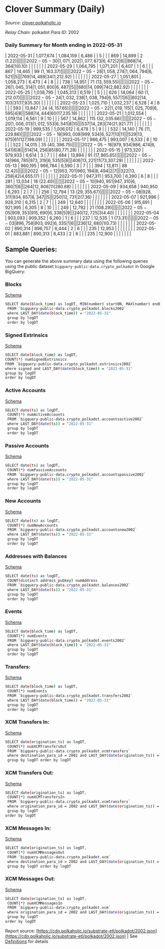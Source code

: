 # Clover Summary (Daily)

_Source_: [clover.polkaholic.io](https://clover.polkaholic.io)

*Relay Chain*: polkadot
*Para ID*: 2002



### Daily Summary for Month ending in 2022-05-31


| 2022-05-31 | 1,077,674 | 1,084,159 | 6,486 |  | 5 |  |  | 869 | 14,899 | 2 ($1.22) |   |   |  |  |  |
| 2022-05-30 | 1,071,202 | 1,077,673 | 6,472 | 2 | 6 |  |  | 868 | 14,364 | 1 ($0.10) |   |   |  |  |  |
| 2022-05-29 | 1,064,795 | 1,071,201 | 6,407 | 1 | 6 |  |  | 867 | 14,465 | 99 ($1,163.37) |   |   |  |  |  |
| 2022-05-28 | 1,058,274 | 1,064,794 | 6,521 |  | 5 |  |  | 769 | 14,489 | 34 ($1,212.92) |   |   |  |  |  |
| 2022-05-27 | 1,051,801 | 1,058,273 | 6,473 | 4 | 8 |  |  | 738 | 14,951 | 71 ($13,559.55) |   |   |  |  |  |
| 2022-05-26 | 1,045,314 | 1,051,800 | 6,487 |  | 5 |  |  | 680 | 14,099 | 74 ($2,882.92) |   |   |  |  |  |
| 2022-05-25 | 1,038,795 | 1,045,313 | 6,519 |  | 5 |  |  | 626 | 14,064 | 60 ($1,212.07) |   |   |  |  |  |
| 2022-05-24 | 1,032,238 | 1,038,794 | 6,557 | 1 | 6 |  |  | 602 | 14,103 | 31 ($17,935.30) |   |   |  |  |  |
| 2022-05-23 | 1,025,710 | 1,032,237 | 6,528 | 4 | 8 |  |  | 593 | 13,847 | 24 ($4,157.65) |   |   |  |  |  |
| 2022-05-22 | 1,019,115 | 1,025,709 | 6,595 | 4 | 8 |  |  | 588 | 14,444 | 60 ($17,235.19) |   |   |  |  |  |
| 2022-05-21 | 1,012,554 | 1,019,114 | 6,561 | 9 | 10 |  |  | 567 | 14,862 | 115 ($32,035.66) |   |   |  |  |  |
| 2022-05-20 | 1,006,013 | 1,012,553 | 6,541 | 8 | 10 |  |  | 537 | 14,283 | 74 ($21,921.77) |   |   |  |  |  |
| 2022-05-19 | 999,535 | 1,006,012 | 6,478 | 5 | 9 |  |  | 532 | 14,140 | 76 ($11,229.86) |   |   |  |  |  |
| 2022-05-18 | 993,008 | 999,534 | 6,527 | 13 | 11 |  |  | 529 | 13,975 | 61 ($127,198.09) |   |   |  |  |  |
| 2022-05-17 | 986,475 | 993,007 | 6,533 | 8 | 10 |  |  | 522 | 14,015 | 35 ($40,396.75) |   |   |  |  |  |
| 2022-05-16 | 979,934 | 986,474 | 6,541 | 6 | 8 |  |  | 514 | 14,256 | 85 ($80,771.28) |   |   |  |  |  |
| 2022-05-15 | 973,320 | 979,933 | 6,614 | 3 | 7 |  |  | 484 | 13,894 | 91 ($17,865.65) |   |   |  |  |  |
| 2022-05-14 | 966,785 | 973,319 | 6,535 | 5 | 8 |  |  | 406 | 13,221 | 11 ($73,307.29) |   |   |  |  |  |
| 2022-05-13 | 960,195 | 966,784 | 6,590 | 3 | 7 |  |  | 394 | 13,811 | 88 ($2.42) |   |   |  |  |  |
| 2022-05-12 | 953,701 | 960,194 | 6,494 | 2 | 7 |  |  | 322 | 13,258 | 42 ($4,655.17) |   |   |  |  |  |
| 2022-05-11 | 947,311 | 953,700 | 6,390 | 6 | 8 |  |  | 281 | 13,034 | 18 ($22.40) |   |   |  |  |  |
| 2022-05-10 | 940,951 | 947,310 | 6,360 | 1 | 6 |  |  | 264 | 12,806 | 11 ($280.68) |   |   |  |  |  |
| 2022-05-09 | 934,658 | 940,950 | 6,293 | 2 | 7 |  |  | 256 | 12,794 | 13 ($29,355.67) |   |   |  |  |  |
| 2022-05-08 | 928,311 | 934,657 | 6,347 |  | 5 |  |  | 250 | 12,731 | 2 ($7.36) |   |   |  |  |  |
| 2022-05-07 | 921,996 | 928,310 | 6,315 | 2 | 7 |  |  | 249 | 12,640 |   |   |   |  |  |  |
| 2022-05-06 | 915,691 | 921,995 | 6,305 | 8 | 10 |  |  | 249 | 12,792 | 21 ($108.29) |   |   |  |  |  |
| 2022-05-05 | 909,353 | 915,690 | 6,338 | 5 | 9 |  |  | 240 | 12,725 | 3 ($4.40) |   |   |  |  |  |
| 2022-05-04 | 903,093 | 909,352 | 6,260 | 1 | 6 |  |  | 237 | 12,535 | 1 ($73.31) |   |   |  |  |  |
| 2022-05-03 | 896,758 | 903,092 | 6,335 | 1 | 6 |  |  | 236 | 12,680 | 1 ($0.73) |   |   |  |  |  |
| 2022-05-02 | 890,314 | 896,757 | 6,444 | 2 | 6 |  |  | 235 | 12,953 |   |   |   |  |  |  |
| 2022-05-01 | 883,881 | 890,313 | 6,433 | 2 | 6 |  |  | 235 | 12,900 |   |   |   |  |  |  |

## Sample Queries:
You can generate the above summary data using the following queries using the public dataset `bigquery-public-data.crypto_polkadot` in Google BigQuery:


### Blocks 

[Schema](https://github.com/colorfulnotion/substrate-etl/blob/main/schema/blocks.json)

```bash
SELECT date(block_time) as logDT, MIN(number) startBN, MAX(number) endBN, COUNT(*) numBlocks 
 FROM `bigquery-public-data.crypto_polkadot.blocks2002`  
 where LAST_DAY(date(block_time)) = "2022-05-31" 
 group by logDT 
 order by logDT
```

### Signed Extrinsics 

[Schema](https://github.com/colorfulnotion/substrate-etl/blob/main/schema/extrinsics.json)

```bash
SELECT date(block_time) as logDT, 
COUNT(*) numSignedExtrinsics 
FROM `bigquery-public-data.crypto_polkadot.extrinsics2002`  
where signed and LAST_DAY(date(block_time)) = "2022-05-31" 
group by logDT 
order by logDT
```

### Active Accounts 

[Schema](https://github.com/colorfulnotion/substrate-etl/blob/main/schema/accountsactive.json)

```bash
SELECT date(ts) as logDT, 
 COUNT(*) numActiveAccounts 
 FROM `bigquery-public-data.crypto_polkadot.accountsactive2002` 
 where LAST_DAY(date(ts)) = "2022-05-31" 
 group by logDT 
 order by logDT
```

### Passive Accounts 

[Schema](https://github.com/colorfulnotion/substrate-etl/blob/main/schema/accountspassive.json)

```bash
SELECT date(ts) as logDT, 
 COUNT(*) numPassiveAccounts 
 FROM `bigquery-public-data.crypto_polkadot.accountspassive2002` 
 where LAST_DAY(date(ts)) = "2022-05-31" 
 group by logDT 
 order by logDT
```

### New Accounts 

[Schema](https://github.com/colorfulnotion/substrate-etl/blob/main/schema/accountsnew.json)

```bash
SELECT date(ts) as logDT, 
 COUNT(*) numNewAccounts 
 FROM `bigquery-public-data.crypto_polkadot.accountsnew2002` 
 where LAST_DAY(date(ts)) = "2022-05-31" 
 group by logDT
 order by logDT
```

### Addresses with Balances 

[Schema](https://github.com/colorfulnotion/substrate-etl/blob/main/schema/balances.json)

```bash
SELECT date(ts) as logDT,
 COUNT(distinct address_pubkey) numAddress 
 FROM `bigquery-public-data.crypto_polkadot.balances2002` 
 where LAST_DAY(date(ts)) = "2022-05-31" 
 group by logDT 
 order by logDT
```

### Events 

[Schema](https://github.com/colorfulnotion/substrate-etl/blob/main/schema/events.json)

```bash
SELECT date(block_time) as logDT, 
 COUNT(*) numEvents 
 FROM `bigquery-public-data.crypto_polkadot.events2002` 
 where LAST_DAY(date(block_time)) = "2022-05-31" 
 group by logDT 
 order by logDT
```

### Transfers:

[Schema](https://github.com/colorfulnotion/substrate-etl/blob/main/schema/transfers.json)

```bash
SELECT date(block_time) as logDT, 
 COUNT(*) numEvents 
 FROM `bigquery-public-data.crypto_polkadot.transfers2002` 
 where LAST_DAY(date(block_time)) = "2022-05-31" 
 group by logDT 
 order by logDT
```

### XCM Transfers In: 

[Schema](https://github.com/colorfulnotion/substrate-etl/blob/main/schema/xcmtransfers.json)

```bash
SELECT date(origination_ts) as logDT, 
 COUNT(*) numXCMTransfersOut 
 FROM `bigquery-public-data.crypto_polkadot.xcmtransfers` 
 where destination_para_id = 2002 and LAST_DAY(date(origination_ts)) = "2022-05-31" 
 group by logDT order by logDT
```

### XCM Transfers Out: 

[Schema](https://github.com/colorfulnotion/substrate-etl/blob/main/schema/xcmtransfers.json)

```bash
SELECT date(origination_ts) as logDT, 
 COUNT(*) numXCMTransfersIn 
 FROM `bigquery-public-data.crypto_polkadot.xcmtransfers` 
 where origination_para_id = 2002 and LAST_DAY(date(origination_ts)) = "2022-05-31" 
 group by logDT 
order by logDT
```

### XCM Messages In: 

[Schema](https://github.com/colorfulnotion/substrate-etl/blob/main/schema/xcm.json)

```bash
SELECT date(origination_ts) as logDT, 
 COUNT(*) numXCMMessagesOut 
 FROM `bigquery-public-data.crypto_polkadot.xcm` 
 where destination_para_id = 2002 and LAST_DAY(date(origination_ts)) = "2022-05-31" 
 group by logDT order by logDT
```

### XCM Messages Out: 

[Schema](https://github.com/colorfulnotion/substrate-etl/blob/main/schema/xcm.json)

```bash
SELECT date(origination_ts) as logDT, 
 COUNT(*) numXCMMessagesIn 
 FROM `bigquery-public-data.crypto_polkadot.xcm` 
 where origination_para_id = 2002 and LAST_DAY(date(origination_ts)) = "2022-05-31" 
 group by logDT 
order by logDT
```


Report source: [https://cdn.polkaholic.io/substrate-etl/polkadot/2002.json](https://cdn.polkaholic.io/substrate-etl/polkadot/2002.json) | See [Definitions](/DEFINITIONS.md) for details
